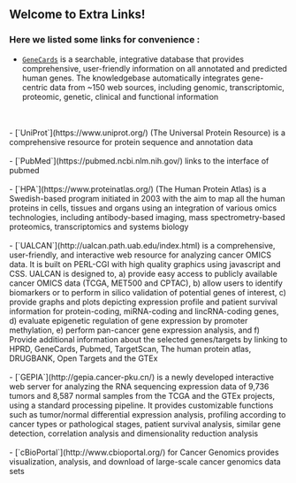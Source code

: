 ## Welcome to Extra Links!

### Here we listed some links for convenience :
- [`GeneCards`](https://www.genecards.org/) is a searchable, integrative database that provides comprehensive, user-friendly information on all annotated and predicted human genes. The knowledgebase automatically integrates gene-centric data from ~150 web sources, including genomic, transcriptomic, proteomic, genetic, clinical and functional information
</br>
</br>
- [`UniProt`](https://www.uniprot.org/) (The Universal Protein Resource) is a comprehensive resource for protein sequence and annotation data
</br>
</br>
- [`PubMed`](https://pubmed.ncbi.nlm.nih.gov/) links to the interface of pubmed
</br>
</br>
- [`HPA`](https://www.proteinatlas.org/) (The Human Protein Atlas) is a Swedish-based program initiated in 2003 with the aim to map all the human proteins in cells, tissues and organs using an integration of various omics technologies, including antibody-based imaging, mass spectrometry-based proteomics, transcriptomics and systems biology
</br>
</br>
- [`UALCAN`](http://ualcan.path.uab.edu/index.html) is a comprehensive, user-friendly, and interactive web resource for analyzing cancer OMICS data. It is built on PERL-CGI with high quality graphics using javascript and CSS. UALCAN is designed to, a) provide easy access to publicly available cancer OMICS data (TCGA, MET500 and CPTAC), b) allow users to identify biomarkers or to perform in silico validation of potential genes of interest, c) provide graphs and plots depicting expression profile and patient survival information for protein-coding, miRNA-coding and lincRNA-coding genes, d) evaluate epigenetic regulation of gene expression by promoter methylation, e) perform pan-cancer gene expression analysis, and f) Provide additional information about the selected genes/targets by linking to HPRD, GeneCards, Pubmed, TargetScan, The human protein atlas, DRUGBANK, Open Targets and the GTEx
</br>
</br>
- [`GEPIA`](http://gepia.cancer-pku.cn/) is a newly developed interactive web server for analyzing the RNA sequencing expression data of 9,736 tumors and 8,587 normal samples from the TCGA and the GTEx projects, using a standard processing pipeline. It provides customizable functions such as tumor/normal differential expression analysis, profiling according to cancer types or pathological stages, patient survival analysis, similar gene detection, correlation analysis and dimensionality reduction analysis
</br>
</br>
- [`cBioPortal`](http://www.cbioportal.org/) for Cancer Genomics provides visualization, analysis, and download of large-scale cancer genomics data sets
</br>
</br>

